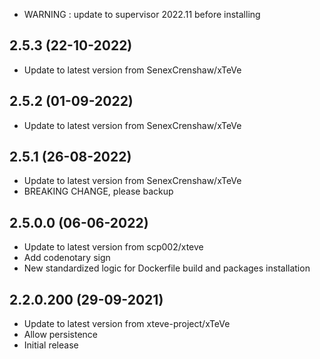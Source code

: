 - WARNING : update to supervisor 2022.11 before installing

## 2.5.3 (22-10-2022)

- Update to latest version from SenexCrenshaw/xTeVe

## 2.5.2 (01-09-2022)

- Update to latest version from SenexCrenshaw/xTeVe

## 2.5.1 (26-08-2022)

- Update to latest version from SenexCrenshaw/xTeVe
- BREAKING CHANGE, please backup

## 2.5.0.0 (06-06-2022)

- Update to latest version from scp002/xteve
- Add codenotary sign
- New standardized logic for Dockerfile build and packages installation

## 2.2.0.200 (29-09-2021)

- Update to latest version from xteve-project/xTeVe
- Allow persistence
- Initial release
